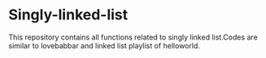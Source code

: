 # Singly-linked-list
This repository contains all functions related to singly linked list.Codes are similar to lovebabbar and linked list playlist of helloworld.
